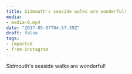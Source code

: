 ```yaml
---
title: Sidmouth's seaside walks are wonderful!
media:
- media-0.mp4
date: "2017-05-07T04:57:39Z"
draft: false
tags:
- imported
- from-instagram
---
```

Sidmouth's seaside walks are wonderful\!
